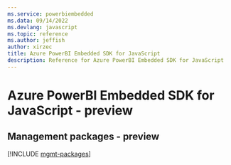 ```yaml
---
ms.service: powerbiembedded
ms.data: 09/14/2022
ms.devlang: javascript
ms.topic: reference
ms.author: jeffish
author: xirzec
title: Azure PowerBI Embedded SDK for JavaScript
description: Reference for Azure PowerBI Embedded SDK for JavaScript
---
```

# Azure PowerBI Embedded SDK for JavaScript - preview

## Management packages - preview
[!INCLUDE [mgmt-packages](powerbi-embedded-mgmt-index.md)]
